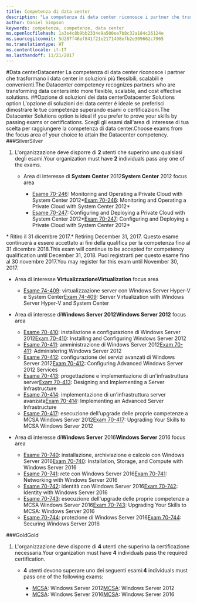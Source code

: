 ```yaml
---
title: Competenza di data center
description: "La competenza di data center riconosce i partner che trasformano i data center in soluzioni più flessibili, scalabili e convenienti."
author: Daniel Simpson
keywords: competenza, competenze, data center
ms.openlocfilehash: 1a3e4c8b9bb2334e9a500ee7b8c32a184c26124e
ms.sourcegitcommit: 5d287f46ef841f21e2171498efb2e309662c7965
ms.translationtype: HT
ms.contentlocale: it-IT
ms.lasthandoff: 11/21/2017
---
```

#<a name="datacenter"></a><span data-ttu-id="5d14e-104">Data center</span><span class="sxs-lookup"><span data-stu-id="5d14e-104">Datacenter</span></span>
<span data-ttu-id="5d14e-105">La competenza di data center riconosce i partner che trasformano i data center in soluzioni più flessibili, scalabili e convenienti.</span><span class="sxs-lookup"><span data-stu-id="5d14e-105">The Datacenter competency recognizes partners who are transforming data centers into more flexible, scalable, and cost effective solutions.</span></span>
##<a name="datacenter-solutions-option"></a><span data-ttu-id="5d14e-106">Opzione di soluzioni dei data center</span><span class="sxs-lookup"><span data-stu-id="5d14e-106">Datacenter Solutions option</span></span>
<span data-ttu-id="5d14e-107">L'opzione di soluzioni dei data center è ideale se preferisci dimostrare le tue competenze superando esami o certificazioni.</span><span class="sxs-lookup"><span data-stu-id="5d14e-107">The Datacenter Solutions option is ideal if you prefer to prove your skills by passing exams or certifications.</span></span> <span data-ttu-id="5d14e-108">Scegli gli esami dall'area di interesse di tua scelta per raggiungere la competenza di data center.</span><span class="sxs-lookup"><span data-stu-id="5d14e-108">Choose exams from the focus area of your choice to attain the Datacenter competency.</span></span>
###<a name="silver"></a><span data-ttu-id="5d14e-109">Silver</span><span class="sxs-lookup"><span data-stu-id="5d14e-109">Silver</span></span>
1. <span data-ttu-id="5d14e-110">L'organizzazione deve disporre di **2** utenti che superino uno qualsiasi degli esami.</span><span class="sxs-lookup"><span data-stu-id="5d14e-110">Your organization must have **2** individuals pass any one of the exams.</span></span>

    - <span data-ttu-id="5d14e-111">Area di interesse di **System Center** 2012</span><span class="sxs-lookup"><span data-stu-id="5d14e-111">**System Center** 2012 focus area</span></span>

        - <span data-ttu-id="5d14e-112">[Esame 70-246](https://www.microsoft.com/en-us/learning/exam-70-246.aspx): Monitoring and Operating a Private Cloud with System Center 2012*</span><span class="sxs-lookup"><span data-stu-id="5d14e-112">[Exam 70-246](https://www.microsoft.com/en-us/learning/exam-70-246.aspx): Monitoring and Operating a Private Cloud with System Center 2012*</span></span>
        - <span data-ttu-id="5d14e-113">[Esame 70-247](https://www.microsoft.com/en-us/learning/exam-70-247.aspx): Configuring and Deploying a Private Cloud with System Center 2012*</span><span class="sxs-lookup"><span data-stu-id="5d14e-113">[Exam 70-247](https://www.microsoft.com/en-us/learning/exam-70-247.aspx): Configuring and Deploying a Private Cloud with System Center 2012*</span></span>

<span data-ttu-id="5d14e-114">\* Ritiro il 31 dicembre 2017.</span><span class="sxs-lookup"><span data-stu-id="5d14e-114">\* Retiring December 31, 2017.</span></span> <span data-ttu-id="5d14e-115">Questo esame continuerà a essere accettato ai fini della qualifica per la competenza fino al 31 dicembre 2018.</span><span class="sxs-lookup"><span data-stu-id="5d14e-115">This exam will continue to be accepted for competency qualification until December 31, 2018.</span></span> <span data-ttu-id="5d14e-116">Puoi registrarti per questo esame fino al 30 novembre 2017.</span><span class="sxs-lookup"><span data-stu-id="5d14e-116">You may register for this exam until November 30, 2017.</span></span>

   - <span data-ttu-id="5d14e-117">Area di interesse **Virtualizzazione**</span><span class="sxs-lookup"><span data-stu-id="5d14e-117">**Virtualization** focus area</span></span>

        - <span data-ttu-id="5d14e-118">[Esame 74-409](https://www.microsoft.com/en-us/learning/exam-74-409.aspx): virtualizzazione server con Windows Server Hyper-V e System Center</span><span class="sxs-lookup"><span data-stu-id="5d14e-118">[Exam 74-409](https://www.microsoft.com/en-us/learning/exam-74-409.aspx): Server Virtualization with Windows Server Hyper-V and System Center</span></span>

   - <span data-ttu-id="5d14e-119">Area di interesse di**Windows Server 2012**</span><span class="sxs-lookup"><span data-stu-id="5d14e-119">**Windows Server 2012** focus area</span></span>

        - <span data-ttu-id="5d14e-120">[Esame 70-410](https://www.microsoft.com/en-us/learning/exam-70-410.aspx): installazione e configurazione di Windows Server 2012</span><span class="sxs-lookup"><span data-stu-id="5d14e-120">[Exam 70-410](https://www.microsoft.com/en-us/learning/exam-70-410.aspx): Installing and Configuring Windows Server 2012</span></span>
        - <span data-ttu-id="5d14e-121">[Esame 70-411](https://www.microsoft.com/en-us/learning/exam-70-411.aspx): amministrazione di Windows Server 2012</span><span class="sxs-lookup"><span data-stu-id="5d14e-121">[Exam 70-411](https://www.microsoft.com/en-us/learning/exam-70-411.aspx): Administering Windows Server 2012</span></span>
        - <span data-ttu-id="5d14e-122">[Esame 70-412](https://www.microsoft.com/en-us/learning/exam-70-412.aspx): configurazione dei servizi avanzati di Windows Server 2012</span><span class="sxs-lookup"><span data-stu-id="5d14e-122">[Exam 70-412](https://www.microsoft.com/en-us/learning/exam-70-412.aspx): Configuring Advanced Windows Server 2012 Services</span></span>
        - <span data-ttu-id="5d14e-123">[Esame 70-413](https://www.microsoft.com/en-us/learning/exam-70-413.aspx): progettazione e implementazione di un'infrastruttura server</span><span class="sxs-lookup"><span data-stu-id="5d14e-123">[Exam 70-413](https://www.microsoft.com/en-us/learning/exam-70-413.aspx): Designing and Implementing a Server Infrastructure</span></span>
        - <span data-ttu-id="5d14e-124">[Esame 70-414](https://www.microsoft.com/en-us/learning/exam-70-414.aspx): implementazione di un'infrastruttura server avanzata</span><span class="sxs-lookup"><span data-stu-id="5d14e-124">[Exam 70-414](https://www.microsoft.com/en-us/learning/exam-70-414.aspx): Implementing an Advanced Server Infrastructure</span></span>
        - <span data-ttu-id="5d14e-125">[Esame 70-417](https://www.microsoft.com/en-us/learning/exam-70-417.aspx): esecuzione dell'upgrade delle proprie competenze a MCSA Windows Server 2012</span><span class="sxs-lookup"><span data-stu-id="5d14e-125">[Exam 70-417](https://www.microsoft.com/en-us/learning/exam-70-417.aspx): Upgrading Your Skills to MCSA Windows Server 2012</span></span>

   - <span data-ttu-id="5d14e-126">Area di interesse di**Windows Server** 2016</span><span class="sxs-lookup"><span data-stu-id="5d14e-126">**Windows Server** 2016 focus area</span></span>
        - <span data-ttu-id="5d14e-127">[Esame 70-740](https://www.microsoft.com/en-us/learning/exam-70-740.aspx): installazione, archiviazione e calcolo con Windows Server 2016</span><span class="sxs-lookup"><span data-stu-id="5d14e-127">[Exam 70-740](https://www.microsoft.com/en-us/learning/exam-70-740.aspx): Installation, Storage, and Compute with Windows Server 2016</span></span>
        - <span data-ttu-id="5d14e-128">[Esame 70-741](https://www.microsoft.com/en-us/learning/exam-70-741.aspx): rete con Windows Server 2016</span><span class="sxs-lookup"><span data-stu-id="5d14e-128">[Exam 70-741](https://www.microsoft.com/en-us/learning/exam-70-741.aspx): Networking with Windows Server 2016</span></span>
        - <span data-ttu-id="5d14e-129">[Esame 70-742](https://www.microsoft.com/en-us/learning/exam-70-742.aspx): identità con Windows Server 2016</span><span class="sxs-lookup"><span data-stu-id="5d14e-129">[Exam 70-742](https://www.microsoft.com/en-us/learning/exam-70-742.aspx): Identity with Windows Server 2016</span></span>
        - <span data-ttu-id="5d14e-130">[Esame 70-743](https://www.microsoft.com/en-us/learning/exam-70-743.aspx): esecuzione dell'upgrade delle proprie competenze a MCSA Windows Server 2016</span><span class="sxs-lookup"><span data-stu-id="5d14e-130">[Exam 70-743](https://www.microsoft.com/en-us/learning/exam-70-743.aspx): Upgrading Your Skills to MCSA: Windows Server 2016</span></span>
        - <span data-ttu-id="5d14e-131">[Esame 70-744](https://www.microsoft.com/en-us/learning/exam-70-744.aspx): protezione di Windows Server 2016</span><span class="sxs-lookup"><span data-stu-id="5d14e-131">[Exam 70-744](https://www.microsoft.com/en-us/learning/exam-70-744.aspx): Securing Windows Server 2016</span></span>

###<a name="gold"></a><span data-ttu-id="5d14e-132">Gold</span><span class="sxs-lookup"><span data-stu-id="5d14e-132">Gold</span></span>
1. <span data-ttu-id="5d14e-133">L'organizzazione deve disporre di **4** utenti che superino la certificazione necessaria.</span><span class="sxs-lookup"><span data-stu-id="5d14e-133">Your organization must have **4** individuals pass the required certification.</span></span>

    - <span data-ttu-id="5d14e-134">**4** utenti devono superare uno dei seguenti esami:</span><span class="sxs-lookup"><span data-stu-id="5d14e-134">**4** individuals must pass one of the following exams:</span></span>

        - <span data-ttu-id="5d14e-135">[MCSA](https://www.microsoft.com/en-us/learning/mcsa-windows-server-certification.aspx): Windows Server 2012</span><span class="sxs-lookup"><span data-stu-id="5d14e-135">[MCSA](https://www.microsoft.com/en-us/learning/mcsa-windows-server-certification.aspx): Windows Server 2012</span></span>
        - <span data-ttu-id="5d14e-136">[MCSA](https://www.microsoft.com/en-us/learning/mcsa-windows-server-2016-certification.aspx): Windows Server 2016</span><span class="sxs-lookup"><span data-stu-id="5d14e-136">[MCSA](https://www.microsoft.com/en-us/learning/mcsa-windows-server-2016-certification.aspx): Windows Server 2016</span></span>
